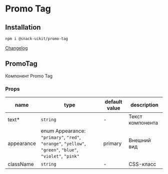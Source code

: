 # Promo Tag

## Installation
`npm i @snack-uikit/promo-tag`

[Changelog](./CHANGELOG.md)



[//]: DOCUMENTATION_SECTION_START
[//]: THIS_SECTION_IS_AUTOGENERATED_PLEASE_DONT_EDIT_IT
## PromoTag
Компонент Promo Tag
### Props
| name | type | default value | description |
|------|------|---------------|-------------|
| text* | `string` | - | Текст компонента |
| appearance | enum Appearance: `"primary"`, `"red"`, `"orange"`, `"yellow"`, `"green"`, `"blue"`, `"violet"`, `"pink"` | primary | Внешний вид |
| className | `string` | - | CSS-класс |


[//]: DOCUMENTATION_SECTION_END
